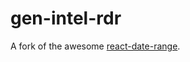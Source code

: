 # gen-intel-rdr

A fork of the awesome [react-date-range](http://github.com/Adphorus/react-date-range).
